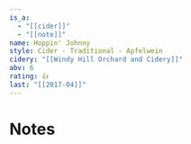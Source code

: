 ```yaml
---
is_a:
  - "[[cider]]"
  - "[[note]]"
name: Hoppin' Johnny
style: Cider - Traditional - Apfelwein
cidery: "[[Windy Hill Orchard and Cidery]]"
abv: 6
rating: 👍
last: "[[2017-04]]"
---
```

# Notes


